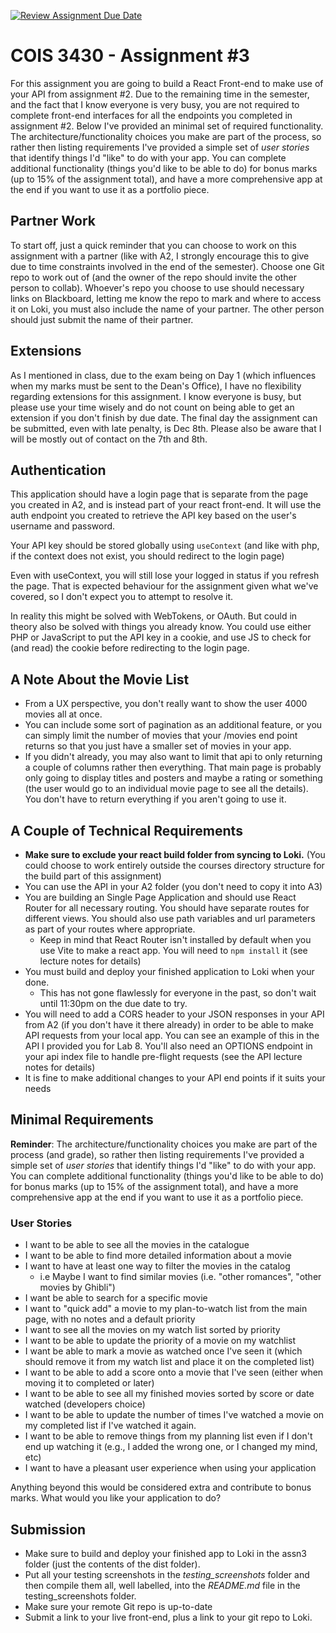 [![Review Assignment Due Date](https://classroom.github.com/assets/deadline-readme-button-22041afd0340ce965d47ae6ef1cefeee28c7c493a6346c4f15d667ab976d596c.svg)](https://classroom.github.com/a/grrbsPG7)
# COIS 3430 - Assignment #3

For this assignment you are going to build a React Front-end to make use of your API from assignment #2. Due to the remaining time in the semester, and the fact that I know everyone is very busy, you are not required to complete front-end interfaces for all the endpoints you completed in assignment #2. Below I've provided an minimal set of required functionality. The architecture/functionality choices you make are part of the process, so rather then listing requirements I've provided a simple set of _user stories_ that identify things I'd "like" to do with your app. You can complete additional functionality (things you'd like to be able to do) for bonus marks (up to 15% of the assignment total), and have a more comprehensive app at the end if you want to use it as a portfolio piece.

## Partner Work

To start off, just a quick reminder that you can choose to work on this assignment with a partner (like with A2, I strongly encourage this to give due to time constraints involved in the end of the semester). Choose one Git repo to work out of (and the owner of the repo should invite the other person to collab). Whoever's repo you choose to use should necessary links on Blackboard, letting me know the repo to mark and where to access it on Loki, you must also include the name of your partner. The other person should just submit the name of their partner.

## Extensions

As I mentioned in class, due to the exam being on Day 1 (which influences when my marks must be sent to the Dean's Office), I have no flexibility regarding extensions for this assignment. I know everyone is busy, but please use your time wisely and do not count on being able to get an extension if you don't finish by due date. The final day the assignment can be submitted, even with late penalty, is Dec 8th. Please also be aware that I will be mostly out of contact on the 7th and 8th.

## Authentication

This application should have a login page that is separate from the page you created in A2, and is instead part of your react front-end. It will use the auth endpoint you created to retrieve the API key based on the user's username and password.

Your API key should be stored globally using `useContext` (and like with php, if the context does not exist, you should redirect to the login page)

Even with useContext, you will still lose your logged in status if you refresh the page. That is expected behaviour for the assignment given what we've covered, so I don't expect you to attempt to resolve it.

In reality this might be solved with WebTokens, or OAuth. But could in theory also be solved with things you already know. You could use either PHP or JavaScript to put the API key in a cookie, and use JS to check for (and read) the cookie before redirecting to the login page.

## A Note About the Movie List

- From a UX perspective, you don't really want to show the user 4000 movies all at once.
- You can include some sort of pagination as an additional feature, or you can simply limit the number of movies that your /movies end point returns so that you just have a smaller set of movies in your app.
- If you didn't already, you may also want to limit that api to only returning a couple of columns rather then everything. That main page is probably only going to display titles and posters and maybe a rating or something (the user would go to an individual movie page to see all the details). You don't have to return everything if you aren't going to use it.

## A Couple of Technical Requirements

- **Make sure to exclude your react build folder from syncing to Loki.** (You could choose to work entirely outside the courses directory structure for the build part of this assignment)
- You can use the API in your A2 folder (you don't need to copy it into A3)
- You are building an Single Page Application and should use React Router for all necessary routing. You should have separate routes for different views. You should also use path variables and url parameters as part of your routes where appropriate.
  - Keep in mind that React Router isn't installed by default when you use Vite to make a react app. You will need to `npm install` it (see lecture notes for details)
- You must build and deploy your finished application to Loki when your done.
  - This has not gone flawlessly for everyone in the past, so don't wait until 11:30pm on the due date to try.
- You will need to add a CORS header to your JSON responses in your API from A2 (if you don't have it there already) in order to be able to make API requests from your local app. You can see an example of this in the API I provided you for Lab 8. You'll also need an OPTIONS endpoint in your api index file to handle pre-flight requests (see the API lecture notes for details)
- It is fine to make additional changes to your API end points if it suits your needs

## Minimal Requirements

**Reminder**: The architecture/functionality choices you make are part of the process (and grade), so rather then listing requirements I've provided a simple set of _user stories_ that identify things I'd "like" to do with your app. You can complete additional functionality (things you'd like to be able to do) for bonus marks (up to 15% of the assignment total), and have a more comprehensive app at the end if you want to use it as a portfolio piece.

### User Stories

- I want to be able to see all the movies in the catalogue
- I want to be able to find more detailed information about a movie
- I want to have at least one way to filter the movies in the catalog
  - i.e Maybe I want to find similar movies (i.e. "other romances", "other movies by Ghibli")
- I want be able to search for a specific movie
- I want to "quick add" a movie to my plan-to-watch list from the main page, with no notes and a default priority
- I want to see all the movies on my watch list sorted by priority
- I want to be able to update the priority of a movie on my watchlist
- I want be able to mark a movie as watched once I've seen it (which should remove it from my watch list and place it on the completed list)
- I want to be able to add a score onto a movie that I've seen (either when moving it to completed or later)
- I want to be able to see all my finished movies sorted by score or date watched (developers choice)
- I want to be able to update the number of times I've watched a movie on my completed list if I've watched it again.
- I want to be able to remove things from my planning list even if I don't end up watching it (e.g., I added the wrong one, or I changed my mind, etc)
- I want to have a pleasant user experience when using your application

Anything beyond this would be considered extra and contribute to bonus marks. What would you like your application to do?

## Submission

- Make sure to build and deploy your finished app to Loki in the assn3 folder (just the contents of the dist folder).
- Put all your testing screenshots in the _testing_screenshots_ folder and then compile them all, well labelled, into the _README.md_ file in the testing_screenshots folder.
- Make sure your remote Git repo is up-to-date
- Submit a link to your live front-end, plus a link to your git repo to Loki.

